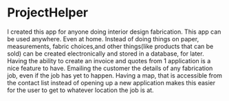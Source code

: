 # ProjectHelper
I created this app for anyone doing interior design fabrication. 
This app can be used anywhere. Even at home.
Instead of doing things on paper, measurements, fabric choices,and other
things(like products that can be sold) can be created electronically
and stored in a database, for later.
Having the ability to create an invoice and quotes from 1 application is a nice feature to have.
Emailing the customer the details of any fabrication job, even if the job has yet to happen.
Having a map, that is accessible from the contact list instead of opening up a new application
makes this easier for the user to get to whatever location the job is at.
